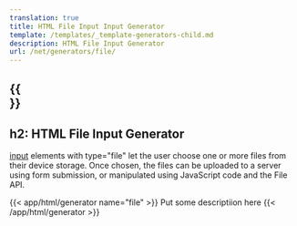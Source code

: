 ```yaml
---
translation: true
title: HTML File Input Input Generator
template: /templates/_template-generators-child.md
description: HTML File Input Generator
url: /net/generators/file/
---
```


{{<section overview>}}
---
h2: HTML File Input Generator
---

[input](https://html.spec.whatwg.org/multipage/input.html#the-input-element) elements with type="file" let the user choose one or more files from their device storage. Once chosen, the files can be uploaded to a server using form submission, or manipulated using JavaScript code and the File API.

{{< app/html/generator name="file" >}}
Put some descriptiion here
{{< /app/html/generator >}}